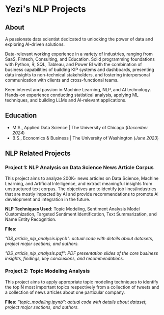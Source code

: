 # Yezi's NLP Projects

## About
A passionate data scientist dedicated to unlocking the power of data and exploring AI-driven solutions. 

Data-relevant working experience in a variety of industries, ranging from SaaS, Fintech, Consulting, and Education. Solid programming foundations with Python, R, SQL, Tableau, and Power BI with the combination of business capabilities of building KIP systems and dashboards, presenting data insights to non-technical stakeholders, and fostering interpersonal communication with clients and cross-functional teams.

Keen interest and passion in Machine Learning, NLP, and AI technology. Hands-on experience conducting statistical analysis, applying ML techniques, and building LLMs and AI-relevant applications.

## Education							       		
- M.S., Applied Data Science	| The University of Chicago (_December 2024_)	 			        		
- B.S., Economics & Business | The University of Washington (_June 2023_)

## NLP Related Projects
### Project 1: NLP Analysis on Data Science News Article Corpus
This project aims to analyze 200K+ news articles on Data Science, Machine Learning, and Artificial Intelligence, and extract meaningful insights from unstructured text corpus. The objectives are to identify job lines/industries that are mostly impacted by AI and provide recommendations to promote AI development and integration in the future. 

**NLP Techniques Used:**  Topic Modeling, Sentiment Analysis Model Customization, Targeted Sentiment Identification, Text Summarization, and Name Entity Recognition.

**Files:**

_"DS_article_nlp_analysis.ipynb": actual code with details about datasets, project major sections, and authors._

_"DS_article_nlp_analysis.pdf": PDF presentation slides of the core business insights, findings, key conclusions, and recommendations._

### Project 2: Topic Modeling Analysis
This project aims to apply appropriate topic modeling techniques to identify the top N most important topics respectively from a collection of tweets and a collection of news articles about one particular company. 

**Files:**
_"topic_modeling.ipynb": actual code with details about dataset, project major sections, and authors._
